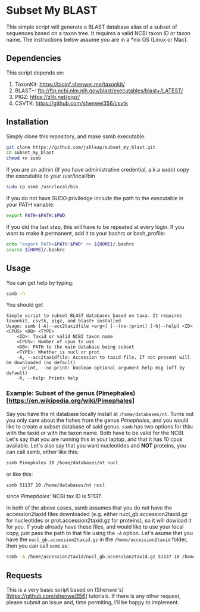 # Subset My BLAST
This simple script will generate a BLAST database alias of a subset of sequences based on a taxon tree. It requires a valid NCBI taxon ID or taxon name. The instructions below assume you are in a *nix OS (Linux or Mac).

## Dependencies
This script depends on:
1. TaxonKit: https://bioinf.shenwei.me/taxonkit/
2. BLAST+: ftp://ftp.ncbi.nlm.nih.gov/blast/executables/blast+/LATEST/
3. PIGZ: https://zlib.net/pigz/ 
4. CSVTK: https://github.com/shenwei356/csvtk

## Installation
Simply clone this repository, and make ssmb executable:
```bash
git clone https://github.com/jshleap/subset_my_blast.git
cd subset_my_blast
chmod +x ssmb
```

If you are an admin (if you have administrative credential, a.k.a sudo) copy the executable to your /usr/local/bin 
```bash
sudo cp ssmb /usr/local/bin
```

If you do not have SUDO priviledge include the path to the executable in your PATH variable:
```bash
export PATH=$PATH:$PWD
```

If you did the last step, this will have to be repeated at every login. If you want to make it permanent, add it to your bashrc or bash_profile:
```bash
echo "export PATH=$PATH:$PWD" >> ${HOME}/.bashrc
source ${HOME}/.bashrc
```

## Usage
You can get help by typing:
```bash
ssmb -h
```
You should get
```
Simple script to subset BLAST databases based on taxa. It requires taxonkit, csvtk, pigz, and blast+ installed
Usage: ssmb [-A|--acc2taxidfile <arg>] [--(no-)print] [-h|--help] <ID> <CPUS> <DB> <TYPE>
	<ID>: Taxid or valid NCBI taxon name
	<CPUS>: Number of cpus to use
	<DB>: PATH to the main database being subset
	<TYPE>: Whether is nucl or prot
	-A, --acc2taxidfile: Accession to taxid file. If not present will be downloaded (no default)
	--print, --no-print: boolean optional argument help msg (off by default)
	-h, --help: Prints help
```

### Example: Subset of the genus (Pimephales)[https://en.wikipedia.org/wiki/Pimephales]
Say you have the nt database locally install at `/home/databases/nt`. Turns out you only care about the fishes from the genus *Pimephales*, and you would like to create a subset database of said genus. `ssmb` has two options for this: with the taxid or with the taxon name. Both have to be valid for the NCBI. Let's say that you are running this in your laptop, and that it has 10 cpus available. Let's also say that you want nucleotides and **NOT** proteins, you can call ssmb, either like this:
```bash
ssmb Pimephales 10 /home/databases/nt nucl
```
or like this:
```bash
ssmb 51137 10 /home/databases/nt nucl
```
since *Pimephales*' NCBI tax ID is 51137.

In both of the above cases, ssmb assumes that you do not have the accession2taxid files downloaded (e.g. either nucl_gb.accession2taxid.gz for nucleotides or prot.accession2taxid.gz for proteins), so it will dowload it for you. If youb already have these files, and would like to use your local copy, just pass the path to that file using the `-A` option. Let's asume that you have the `nucl_gb.accession2taxid.gz` in the `/home/accession2taxid` folder, then you can call `ssmb` as:
```bash
ssmb -A /home/accession2taxid/nucl_gb.accession2taxid.gz 51137 10 /home/databases/nt nucl
```

## Requests
This is a very basic script based on (Shenwei's)[https://github.com/shenwei356] tutorials. If there is any other request, please submit an issue and, time permiting, I'll be happy to implement.
